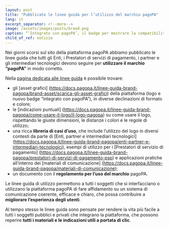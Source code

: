```yaml
---
layout: post
title: "Pubblicate le linee guida per l’utilizzo del marchio pagoPA"
lang: it
excerpt_separator: <!--more-->
image: /assets/images/posts/brand.png
caption: “‘Integrato con pagoPA’, il badge per mostrare la compatibilità di un servizio con la piattaforma pagoPA. Foto di  Pawel Czerwinski (da Unsplash)"
child_of_ref: notizie
---
```


Nei giorni scorsi sul sito della piattaforma pagoPA abbiamo pubblicato le linee guida che tutti gli Enti, i Prestatori di servizi di pagamento, i partner e gli intermediari tecnologici devono seguire per **utilizzare il marchio “pagoPA”** in modo corretto.
 
<!--more-->
Nella [pagina dedicata alle linee guida](https://docs.pagopa.it/linee-guida-brand-pagopa/) è possibile trovare:

- gli [asset grafici] (https://docs.pagopa.it/linee-guida-brand-pagopa/brand-asset/scarica-gli-asset-grafici) della piattaforma (logo e nuovo badge “integrato con pagoPA”), in diverse declinazioni di formato e colore;
- le [indicazioni puntuali] (https://docs.pagopa.it/linee-guida-brand-pagopa/come-usare-il-logo/il-logo-pagopa) su come usare il logo, rispettando le giuste dimensioni, le distanze i colori e le regole di utilizzo;
- una ricca **libreria di casi d’uso**, che include l’utilizzo del logo in diversi contesti da parte di [Enti, partner e intermediari tecnologici] (https://docs.pagopa.it/linee-guida-brand-pagopa/enti-partner-e-intermediari-tecnologici), esempi di utilizzo per i [Prestatori di servizio di pagamento] (https://docs.pagopa.it/linee-guida-brand-pagopa/prestatori-di-servizi-di-pagamento-psp) e applicazioni pratiche all’interno dei [materiali di comunicazione] (https://docs.pagopa.it/linee-guida-brand-pagopa/materiali-di-comunicazione);
- un documento con il **regolamento per l’uso del marchio** pagoPA. 

Le linee guida di utilizzo permettono a tutti i soggetti che si interfacciano o utilizzano la piattaforma pagoPA di fare affidamento su un sistema di comunicazione coerente, efficace e chiaro, che possa contribuire a **migliorare l’esperienza degli utenti**. 

Al tempo stesso le linee guida sono pensate per rendere la vita più facile a tutti i soggetti pubblici e privati che integrano la piattaforma, che possono reperire **tutti i materiali e le indicazioni utili a portata di clic**. 


